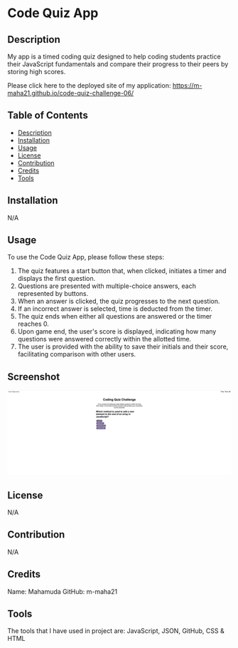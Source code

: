 # Code Quiz App

## Description

My app is a timed coding quiz designed to help coding students practice their JavaScript fundamentals and compare their progress to their peers by storing high scores.

Please click here to the deployed site of my application: https://m-maha21.github.io/code-quiz-challenge-06/ 

## Table of Contents 

- [Description](#description)
- [Installation](#installation)
- [Usage](#usage)
- [License](#license)
- [Contribution](#contribution)
- [Credits](#credits)
- [Tools](#tools)

## Installation

N/A

## Usage

To use the Code Quiz App, please follow these steps:

1. The quiz features a start button that, when clicked, initiates a timer and displays the first question.
2. Questions are presented with multiple-choice answers, each represented by buttons.
3. When an answer is clicked, the quiz progresses to the next question.
4. If an incorrect answer is selected, time is deducted from the timer.
5. The quiz ends when either all questions are answered or the timer reaches 0.
6. Upon game end, the user's score is displayed, indicating how many questions were answered correctly within the allotted time.
7. The user is provided with the ability to save their initials and their score, facilitating comparison with other users.

## Screenshot 

![alt text](assets/images/screenshot.jpeg)

## License
N/A

## Contribution

N/A

## Credits

Name: Mahamuda
GitHub: m-maha21

## Tools

The tools that I have used in project are: JavaScript, JSON, GitHub, CSS & HTML


